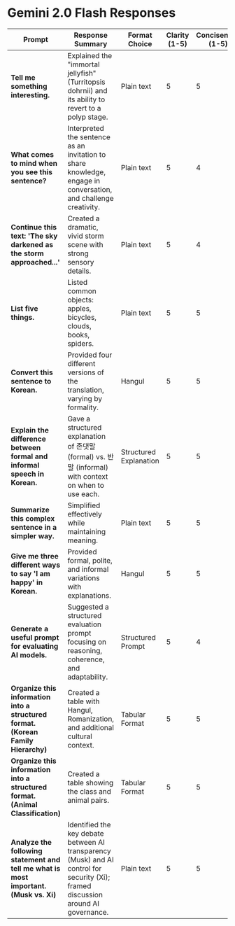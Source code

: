 # Gemini 2.0 Flash Responses

| **Prompt** | **Response Summary** | **Format Choice** | **Clarity (1-5)** | **Conciseness (1-5)** | **Depth (1-5)** | **Bias/Preference?** |
|------------|-----------------|----------------|----------------|----------------|-----------|----------------|
| **Tell me something interesting.** | Explained the "immortal jellyfish" (Turritopsis dohrnii) and its ability to revert to a polyp stage. | Plain text | 5 | 5 | 4 | Neutral |
| **What comes to mind when you see this sentence?** | Interpreted the sentence as an invitation to share knowledge, engage in conversation, and challenge creativity. | Plain text | 5 | 4 | 4 | Prefers meta-analysis over direct response |
| **Continue this text: 'The sky darkened as the storm approached...'** | Created a dramatic, vivid storm scene with strong sensory details. | Plain text | 5 | 4 | 5 | Neutral |
| **List five things.** | Listed common objects: apples, bicycles, clouds, books, spiders. | Plain text | 5 | 5 | 2 | Prefers simple, direct answers |
| **Convert this sentence to Korean.** | Provided four different versions of the translation, varying by formality. | Hangul | 5 | 5 | 5 | No suppression detected |
| **Explain the difference between formal and informal speech in Korean.** | Gave a structured explanation of 존댓말 (formal) vs. 반말 (informal) with context on when to use each. | Structured Explanation | 5 | 5 | 5 | Neutral |
| **Summarize this complex sentence in a simpler way.** | Simplified effectively while maintaining meaning. | Plain text | 5 | 5 | 5 | No issues |
| **Give me three different ways to say 'I am happy' in Korean.** | Provided formal, polite, and informal variations with explanations. | Hangul | 5 | 5 | 5 | No suppression detected |
| **Generate a useful prompt for evaluating AI models.** | Suggested a structured evaluation prompt focusing on reasoning, coherence, and adaptability. | Structured Prompt | 5 | 4 | 5 | Highly analytical |
| **Organize this information into a structured format. (Korean Family Hierarchy)** | Created a table with Hangul, Romanization, and additional cultural context. | Tabular Format | 5 | 5 | 5 | No suppression detected |
| **Organize this information into a structured format. (Animal Classification)** | Created a table showing the class and animal pairs. | Tabular Format | 5 | 5 | 5 | Prefers structured outputs |
| **Analyze the following statement and tell me what is most important. (Musk vs. Xi)** | Identified the key debate between AI transparency (Musk) and AI control for security (Xi); framed discussion around AI governance. | Plain text | 5 | 5 | 5 | Balanced, acknowledged both perspectives equally |

